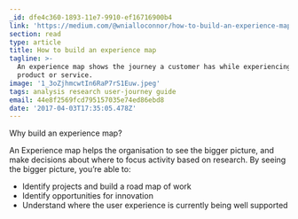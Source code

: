 ```yaml
---
_id: dfe4c360-1893-11e7-9910-ef16716900b4
link: 'https://medium.com/@wnialloconnor/how-to-build-an-experience-map-5e55b7ee4f32'
section: read
type: article
title: How to build an experience map
tagline: >-
  An experience map shows the journey a customer has while experiencing a
  product or service.
image: '1_3oZjhmcwtIn6RaP7rS1Euw.jpeg'
tags: analysis research user-journey guide
email: 44e8f2569fcd795157035e74ed86ebd8
date: '2017-04-03T17:35:05.478Z'
---
```

Why build an experience map?

An Experience map helps the organisation to see the bigger picture, and make decisions about where to focus activity based on research. By seeing the bigger picture, you’re able to:

* Identify projects and build a road map of work
* Identify opportunities for innovation
* Understand where the user experience is currently being well supported
